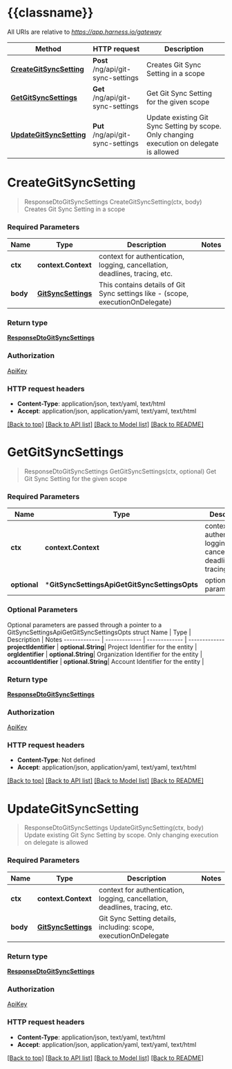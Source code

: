 # {{classname}}

All URIs are relative to *https://app.harness.io/gateway*

Method | HTTP request | Description
------------- | ------------- | -------------
[**CreateGitSyncSetting**](GitSyncSettingsApi.md#CreateGitSyncSetting) | **Post** /ng/api/git-sync-settings | Creates Git Sync Setting in a scope
[**GetGitSyncSettings**](GitSyncSettingsApi.md#GetGitSyncSettings) | **Get** /ng/api/git-sync-settings | Get Git Sync Setting for the given scope
[**UpdateGitSyncSetting**](GitSyncSettingsApi.md#UpdateGitSyncSetting) | **Put** /ng/api/git-sync-settings | Update existing Git Sync Setting by scope. Only changing execution on delegate is allowed

# **CreateGitSyncSetting**
> ResponseDtoGitSyncSettings CreateGitSyncSetting(ctx, body)
Creates Git Sync Setting in a scope

### Required Parameters

Name | Type | Description  | Notes
------------- | ------------- | ------------- | -------------
 **ctx** | **context.Context** | context for authentication, logging, cancellation, deadlines, tracing, etc.
  **body** | [**GitSyncSettings**](GitSyncSettings.md)| This contains details of Git Sync settings like - (scope, executionOnDelegate) | 

### Return type

[**ResponseDtoGitSyncSettings**](ResponseDTOGitSyncSettings.md)

### Authorization

[ApiKey](../README.md#ApiKey)

### HTTP request headers

 - **Content-Type**: application/json, text/yaml, text/html
 - **Accept**: application/json, application/yaml, text/yaml, text/html

[[Back to top]](#) [[Back to API list]](../README.md#documentation-for-api-endpoints) [[Back to Model list]](../README.md#documentation-for-models) [[Back to README]](../README.md)

# **GetGitSyncSettings**
> ResponseDtoGitSyncSettings GetGitSyncSettings(ctx, optional)
Get Git Sync Setting for the given scope

### Required Parameters

Name | Type | Description  | Notes
------------- | ------------- | ------------- | -------------
 **ctx** | **context.Context** | context for authentication, logging, cancellation, deadlines, tracing, etc.
 **optional** | ***GitSyncSettingsApiGetGitSyncSettingsOpts** | optional parameters | nil if no parameters

### Optional Parameters
Optional parameters are passed through a pointer to a GitSyncSettingsApiGetGitSyncSettingsOpts struct
Name | Type | Description  | Notes
------------- | ------------- | ------------- | -------------
 **projectIdentifier** | **optional.String**| Project Identifier for the entity | 
 **orgIdentifier** | **optional.String**| Organization Identifier for the entity | 
 **accountIdentifier** | **optional.String**| Account Identifier for the entity | 

### Return type

[**ResponseDtoGitSyncSettings**](ResponseDTOGitSyncSettings.md)

### Authorization

[ApiKey](../README.md#ApiKey)

### HTTP request headers

 - **Content-Type**: Not defined
 - **Accept**: application/json, application/yaml, text/yaml, text/html

[[Back to top]](#) [[Back to API list]](../README.md#documentation-for-api-endpoints) [[Back to Model list]](../README.md#documentation-for-models) [[Back to README]](../README.md)

# **UpdateGitSyncSetting**
> ResponseDtoGitSyncSettings UpdateGitSyncSetting(ctx, body)
Update existing Git Sync Setting by scope. Only changing execution on delegate is allowed

### Required Parameters

Name | Type | Description  | Notes
------------- | ------------- | ------------- | -------------
 **ctx** | **context.Context** | context for authentication, logging, cancellation, deadlines, tracing, etc.
  **body** | [**GitSyncSettings**](GitSyncSettings.md)| Git Sync Setting details, including: scope, executionOnDelegate | 

### Return type

[**ResponseDtoGitSyncSettings**](ResponseDTOGitSyncSettings.md)

### Authorization

[ApiKey](../README.md#ApiKey)

### HTTP request headers

 - **Content-Type**: application/json, text/yaml, text/html
 - **Accept**: application/json, application/yaml, text/yaml, text/html

[[Back to top]](#) [[Back to API list]](../README.md#documentation-for-api-endpoints) [[Back to Model list]](../README.md#documentation-for-models) [[Back to README]](../README.md)

